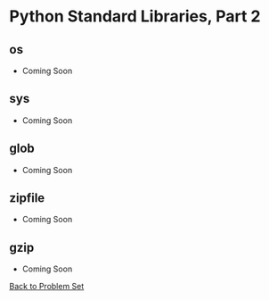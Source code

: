 # Python Standard Libraries, Part 2


## os

 * Coming Soon

## sys

 * Coming Soon

## glob

 * Coming Soon

## zipfile

 * Coming Soon

## gzip

 * Coming Soon


[Back to Problem Set](problem_set_2_batteries.md)
